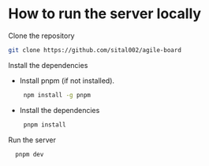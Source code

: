 # How to run the server locally

Clone the repository

  ```bash
  git clone https://github.com/sital002/agile-board
  ```

Install the dependencies

- Install pnpm (if not installed).

   ```bash
    npm install -g pnpm
    ```

- Install the dependencies

   ```bash
    pnpm install
    ```

Run the server

  ```bash
    pnpm dev
  ```
  